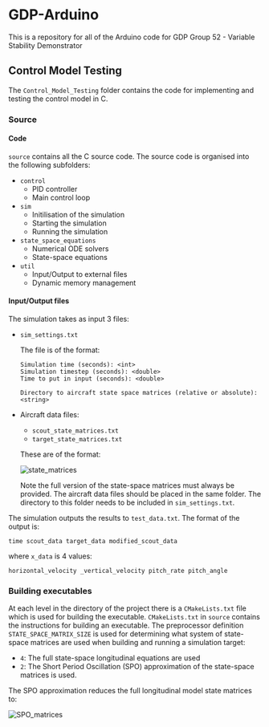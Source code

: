 # GDP-Arduino
This is a repository for all of the Arduino code for GDP Group 52 - Variable Stability Demonstrator

## Control Model Testing
The `Control_Model_Testing` folder contains the code for implementing and testing the control model in C.

### Source
#### Code
`source` contains all the C source code. The source code is organised into the following subfolders:
- `control`
  - PID controller
  - Main control loop
- `sim`
  - Initilisation of the simulation
  - Starting the simulation
  - Running the simulation
- `state_space_equations`
  - Numerical ODE solvers
  - State-space equations
- `util`
  - Input/Output to external files
  - Dynamic memory management

#### Input/Output files
The simulation takes as input 3 files:
- `sim_settings.txt`
  
  The file is of the format:
  ```
  Simulation time (seconds): <int>
  Simulation timestep (seconds): <double>
  Time to put in input (seconds): <double>

  Directory to aircraft state space matrices (relative or absolute): <string>
  ```
- Aircraft data files:
  - `scout_state_matrices.txt`
  - `target_state_matrices.txt`
  
  These are of the format:
  
  <img src="https://latex.codecogs.com/svg.latex?\begin{matrix}\mathring{X_u}%20&%20\mathring{X_w}%20&%200%20&%20-mg\cos(\gamma_0)%20\\\mathring{Z_u}%20&%20\mathring{Z_w}%20&%20\mathring{Z_q}+mU_\infty%20&%20-mg\sin(\gamma_0)%20\\\mathring{M_u}%20&\mathring{M_w}%20&%20\mathring{M_q}%20&%200%20\\0%20&%200%20&%201%20&%200%20\\\\u%20&%20w%20&%20q%20&%20\theta\end{matrix}" title="state_matrices" /> 
  
  Note the full version of the state-space matrices must always be provided.
  The aircraft data files should be placed in the same folder.
  The directory to this folder needs to be included in `sim_settings.txt`.

The simulation outputs the results to `test_data.txt`.
The format of the output is:
```
time scout_data target_data modified_scout_data
```
where `x_data` is 4 values:
```
horizontal_velocity _vertical_velocity pitch_rate pitch_angle
```
 
### Building executables
At each level in the directory of the project there is a `CMakeLists.txt` file which is used for building the executable.
`CMakeLists.txt` in `source` contains the instructions for building an executable.
The preprocessor definition `STATE_SPACE_MATRIX_SIZE` is used for determining what system of state-space matrices are used when building and running a simulation target:
- `4`: The full state-space longitudinal equations are used
- `2`: The Short Period Oscillation (SPO) approximation of the state-space matrices is used.

The SPO approximation reduces the full longitudinal model state matrices to:

<img src="https://latex.codecogs.com/svg.latex?\begin{bmatrix}\mathring{Z_w}%20&%20\mathring{Z_q}+mU_\infty%20\\\mathring{M_w}%20&%20\mathring{M_q}%20\\\end{bmatrix}\begin{bmatrix}w%20\\q\end{bmatrix}" title="SPO_matrices" />
